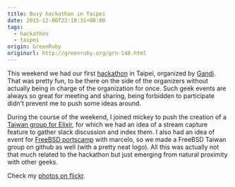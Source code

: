```yaml
---
title: Busy hackathon in Taipei
date: 2015-12-06T22:10:31+08:00
tags:
  - hackathon
  - taipei
origin: GreenRuby
originurl: http://greenruby.org/grn-148.html
---
```

This weekend we had our first [hackathon][hackathon] in Taipei, organized by
[Gandi][gandi]. That was pretty fun, to be there on the side of the organizers
without actually being in charge of the organization for once. Such geek
events are always so great for meeting and sharing, being forbidden to
participate didn't prevent me to push some ideas around.

During the course of the weekend, I joined mickey to push the creation of a
[Taiwan group for Elixir][elixirtw], for which we had an idea of a stream
capture feature to gather slack discussion and index them. I also had an idea
of event for [FreeBSD portscamp][portscamp] with marcelo, so we made a FreeBSD
Taiwan group on github as well (with a pretty neat logo). All this was
actually not that much related to the hackathon but just emerging from natural
proximity with other geeks.

Check my [photos on flickr][photos].

[hackathon]: http://hackathon.taipei/en.html
[gandi]: http://gandi.net
[elixirtw]: https://github.com/elixirtw/elixir_tw
[portscamp]: https://github.com/FreeBSDTaiwan/portscamp
[photos]: https://www.flickr.com/photos/43946968@N07/albums/72157661448405060
